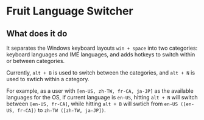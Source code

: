 # Fruit Language Switcher

## What does it do

It separates the Windows keyboard layouts `win + space` into two
categories: keyboard languages and IME languages, and adds hotkeys
to switch within or between categories.

Currently, `alt + B` is used to switch between the categories, and
`alt + N` is used to swtich within a category.

For example, as a user with `[en-US, zh-TW, fr-CA, ja-JP]` as the
available languages for the OS, if current language is `en-US`, hitting `alt + N` will switch between
`[en-US, fr-CA]`, while hitting `alt + B` will swtich from `en-US ([en-US, fr-CA])` to `zh-TW ([zh-TW, ja-JP])`.
